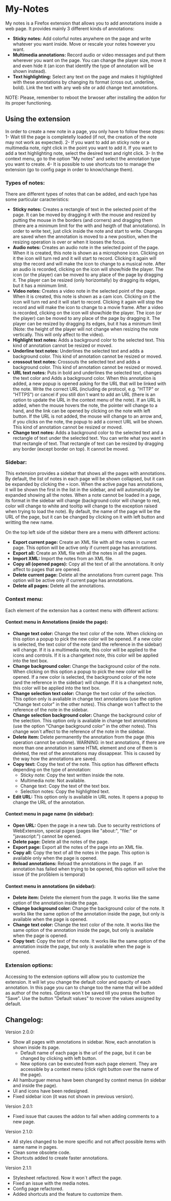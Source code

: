 # My-Notes
My notes is a Firefox extension that allows you to add annotations inside a web page. It provides mainly 3 different kinds of annotations:

- **Sticky notes:** Add colorful notes anywhere on the page and write whatever you want inside. Move or rescale your notes however you want.
- **Multimedia annotations:** Record audio or video messages and put them wherever you want on the page. You can change the player size, move it and even hide it (an icon that identify the type of annotation will be shown instead). 
- **Text highlighting:** Select any text on the page and makes it highlighted with these annotations by changing its format (cross out, underline, bold). Link the text with any web site or add change text annotations.

NOTE: Please, remember to reboot the brwoser after installing the addon for its proper functioning.

## Using the extension

In order to create a new note in a page, you only have to follow these steps:
1- Wait till the page is completelly loaded (if not, the creation of the note may not work as expected).
2- If you want to add an sticky note or a multimedia note, right click in the point you want to add it. If you want to add a text highlighting note, select the desired text and right click.
3- In the context menu, go to the option "My notes" and select the annotation type you want to create.
4- It is possible to use shortcuts too to manage the extension (go to config page in order to know/change them).

### Types of notes:

There are different types of notes that can be added, and each type has some particular caracteristics:
- **Sticky notes:** Creates a rectangle of text in the selected point of the page. It can be moved by dragging it with the mouse and resized by putting the mouse in the borders (and corners) and dragging them (there are a minimum limit for the with and heigth of that annotations). In order to write text, just click inside the note and start to write. Changes are saved when the annotation is moved to a new position, when the resizing operation is over or when it looses the focus.
- **Audio notes:** Creates an audio note in the selected point of the page. When it is created, this note is shown as a microphone icon. Clicking on it the icon will turn red and it will start to record. Clicking it again will stop the record and will make the icon to change to a musical note. After an audio is recorded, clicking on the icon will show/hide the player. The icon (or the player) can be moved to any place of the page by dragging it. The player can be resized (only horizontally) by dragging its edges, but it has a minimum limit.
- **Video notes:** Creates a video note in the selected point of the page. When it is created, this note is shown as a cam icon. Clicking on it the icon will turn red and it will start to record. Clicking it again will stop the record and will make the icon to change to a movie frame. After a video is recorded, clicking on the icon will show/hide the player. The icon (or the player) can be moved to any place of the page by dragging it. The player can be resized by dragging its edges, but it has a minimum limit (Note: the height of the player will not change when resizing the note vertically. This will only affect to the video).
- **Highlight text notes:** Adds a background color to the selected text. This kind of annotation cannot be resized or moved.
- **Underline text notes:** Underlines the selected text and adds a background color. This kind of annotation cannot be resized or moved.
- **crossout text notes:** Crossouts the selected text and adds a background color. This kind of annotation cannot be resized or moved.
- **URL text notes:** Puts in bold and underlines the selected text, changes the text color and Adds a background color. When this annotation is added, a new popup is opened asking for the URL that will be linked with the note. Write the correct URL (including de protocol, e.g. "HTTP" or "HTTPS") or cancel if you still don´t want to add an URL (there is an option to update the URL in the context menu of the note). If an URL is added, when the mouse hovers the note, the pointer will change to a hand, and the link can be opened by clicking on the note with left button. If the URL is not added, the mouse will change to an arrow and, if you clicks on the note, the popup to add a correct URL will be shown. This kind of annotation cannot be resized or moved.
- **Change text notes:** Adds a background color to the selected text and a rectangle of text under the selected text. You can write what you want in that rectangle of text. That rectangle of text can be resized by dragging any border (except border on top). It cannot be moved.

### Sidebar:

This extension provides a sidebar that shows all the pages with annotations. By default, the list of notes in each page will be shown collapsed, but it can be expanded by clicking the `+` icon. When the active page has annotations, it will be shown the first in the list in the sidebar, and will automatically be expanded showing all the notes. When a note cannot be loaded in a page, its format in the sidebar will change (background color will change to red, color will change to white and tooltip will change to the exception raised when trying to load the note). By default, the name of the page will be the URL of the page, but it can be changed by clicking on it with left button and writting the new name.

On the top left side of the sidebar there are a menu with different actions:
- **Export current page:** Create an XML file with all the notes in current page. This option will be active only if current page has annotations.
- **Export all:** Create an XML file with all the notes in all the pages.
- **Import XML:** Import the notes from an XML file.
- **Copy all (opened pages):** Copy all the text of all the annotations. It only affect to pages that are opened.
- **Delete current page:** Delete all the annotations from current page. This option will be active only if current page has annotations.
- **Delete all pages:** Delete all the annotations.

### Context menu:

Each element of the extension has a context menu with different actions:

#### Context menu in Annotations (inside the page):
- **Change text color:** Change the text color of the note. When clicking on this option a popup to pick the new color will be opened. If a new color is selected, the text color of the note (and the reference in the sidebar) will change. If it is a multimedia note, this color will be applied to the icons and controls. If it is a changetext note, this color will be applied into the text box.
- **Change background color:** Change the background color of the note. When clicking on this option a popup to pick the new color will be opened. If a new color is selected, the background color of the note (and the reference in the sidebar) will change. If it is a changetext note, this color will be applied into the text box.
- **Change selection text color:**  Change the text color of the selection. This option only is avaliable in change text annotations (use the option "Change text color" in the other notes). This change won´t affect to the reference of the note in the sidebar.
- **Change selection background color:** Change the background color of the selection. This option only is avaliable in change text annotations (use the option "Change background color" in the other notes). This change won´t affect to the reference of the note in the sidebar.
- **Delete item:** Delete permanently the annotation from the page (this operation cannot be undone). WARNING: in text annotations, if there are more than one annotation in same HTML element and one of them is deleted, the rest of the annotations may dissappear. This is caused by the way how the annotations are saved. 
- **Copy text:** Copy the text of the note. This option has different effects depending on the type of annotation:
    - Sticky note: Copy the text written inside the note.
    - Multimedia note: Not available.
    - Change text: Copy the text of the text box.
    - Selection notes: Copy the highlighted text.
- **Edit URL:** This option only is available in URL notes. It opens a popup to change the URL of the annotation.

#### Context menu in page name (in sidebar):
- **Open URL:** Open the page in a new tab. Due to security restrictions of WebExtension, special pages (pages like "about:", "file:" or "javascript:") cannot be opened. 
- **Delete page:** Delete all the notes of the page.
- **Export page:** Export all the notes of the page into an XML file.
- **Copy all:** Copy the text of all the notes in the page. This option is available only when the page is opened.
- **Reload annotations:** Reload the annotations in the page. If an annotation has failed when trying to be opened, this option will solve the issue (if the pro5blem is temporal)

#### Context menu in annotations (in sidebar):
- **Delete item:** Delete the element from the page. It works like the same option of the annotation inside the page.
- **Change background color:** Change the background color of the note. It works like the same option of the annotation inside the page, but only is available when the page is opened.
- **Change text color:** Change the text color of the note. It works like the same option of the annotation inside the page, but only is available when the page is opened.
- **Copy text:** Copy the text of the note. It works like the same option of the annotation inside the page, but only is available when the page is opened.

### Extension options:

Accessing to the extension options will allow you to customize the extension. It will let you change the default color and opacity of each annotation. In this page you can to change too the name that will be added as author of the notes. Options won´t be saved till you press the button "Save". Use the button "Default values" to recover the values assigned by default.

## Changelog:

Version 2.0.0:

- Show all pages with annotations in sidebar. Now, each annotation is shown inside its page.
    - Default name of each page is the url of the page, but it can be changed by clicking with left button.
    - New options can be executed from each page element. They are accessible by a context menu (click right button over the name of the page).
- All hamburguer menus have been changed by context menus (in sidebar and inside the page).
- UI and icons have been redesigned. 
- Fixed sidebar icon (it was not shown in previous version).


Version 2.0.1:

- Fixed issue that causes the addon to fail when adding comments to a new page.

Version 2.1.0:

- All styles changed to be more specific and not affect possible items with same name in pages.
- Clean some obsolete code.
- Shortcuts added to create faster annotations.

Version 2.1.1:

- Stylesheet refactored. Now it won´t affect the page.
- Fixed an issue with the media notes.
- Config page refactored.
- Added shortcuts and the feature to customize them.
